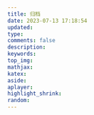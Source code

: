 ```yaml
---
title: 归档
date: 2023-07-13 17:18:54
updated:
type:
comments: false
description:
keywords:
top_img:
mathjax:
katex:
aside:
aplayer:
highlight_shrink:
random:
---
```

